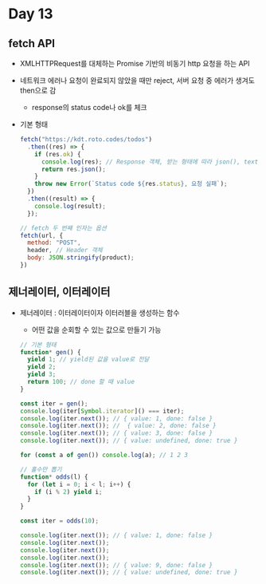 # Day 13

## fetch API

- XMLHTTPRequest를 대체하는 Promise 기반의 비동기 http 요청을 하는 API
- 네트워크 에러나 요청이 완료되지 않았을 때만 reject, 서버 요청 중 에러가 생겨도 then으로 감
  - response의 status code나 ok를 체크
- 기본 형태

  ```javascript
  fetch("https://kdt.roto.codes/todos")
    .then((res) => {
      if (res.ok) {
        console.log(res); // Response 객체, 받는 형태에 따라 json(), text(), blob() 등 이용
        return res.json();
      }
      throw new Error(`Status code ${res.status}, 요청 실패`);
    })
    .then((result) => {
      console.log(result);
    });
  ```

  ```javascript
  // fetch 두 번째 인자는 옵션
  fetch(url, {
    method: "POST",
    header, // Header 객체
    body: JSON.stringify(product);
  })
  ```

## 제너레이터, 이터레이터

- 제너레이터 : 이터레이터이자 이터러블을 생성하는 함수

  - 어떤 값을 순회할 수 있는 값으로 만들기 가능

  ```javascript
  // 기본 형태
  function* gen() {
    yield 1; // yield된 값을 value로 전달
    yield 2;
    yield 3;
    return 100; // done 할 때 value
  }

  const iter = gen();
  console.log(iter[Symbol.iterator]() === iter);
  console.log(iter.next()); // { value: 1, done: false }
  console.log(iter.next()); //  { value: 2, done: false }
  console.log(iter.next()); // { value: 3, done: false }
  console.log(iter.next()); // { value: undefined, done: true }

  for (const a of gen()) console.log(a); // 1 2 3
  ```

  ```javascript
  // 홀수만 뽑기
  function* odds(l) {
    for (let i = 0; i < l; i++) {
      if (i % 2) yield i;
    }
  }

  const iter = odds(10);

  console.log(iter.next()); // { value: 1, done: false }
  console.log(iter.next());
  console.log(iter.next());
  console.log(iter.next());
  console.log(iter.next()); // { value: 9, done: false }
  console.log(iter.next()); // { value: undefined, done: true }
  ```
